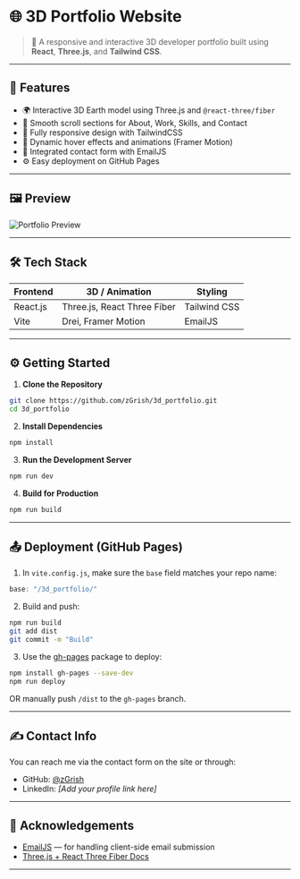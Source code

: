 # 🌐 3D Portfolio Website

> 🚀 A responsive and interactive 3D developer portfolio built using **React**, **Three.js**, and **Tailwind CSS**.

---

## 📌 Features

- 🌍 Interactive 3D Earth model using Three.js and `@react-three/fiber`
- 💼 Smooth scroll sections for About, Work, Skills, and Contact
- 📱 Fully responsive design with TailwindCSS
- 🎨 Dynamic hover effects and animations (Framer Motion)
- 💬 Integrated contact form with EmailJS
- ⚙️ Easy deployment on GitHub Pages

---

## 🖼️ Preview

![Portfolio Preview](./preview.png) <!-- Add a screenshot or screen recording here -->

---

## 🛠️ Tech Stack

| Frontend        | 3D / Animation        | Styling        |
|-----------------|-----------------------|----------------|
| React.js        | Three.js, React Three Fiber | Tailwind CSS |
| Vite            | Drei, Framer Motion   | EmailJS        |

---

## ⚙️ Getting Started

1. **Clone the Repository**
```bash
git clone https://github.com/zGrish/3d_portfolio.git
cd 3d_portfolio
````

2. **Install Dependencies**

```bash
npm install
```

3. **Run the Development Server**

```bash
npm run dev
```

4. **Build for Production**

```bash
npm run build
```

---

## 📤 Deployment (GitHub Pages)

1. In `vite.config.js`, make sure the `base` field matches your repo name:

```js
base: "/3d_portfolio/"
```

2. Build and push:

```bash
npm run build
git add dist
git commit -m "Build"
```

3. Use the [gh-pages](https://www.npmjs.com/package/gh-pages) package to deploy:

```bash
npm install gh-pages --save-dev
npm run deploy
```

OR manually push `/dist` to the `gh-pages` branch.

---

## ✍️ Contact Info

You can reach me via the contact form on the site or through:

* GitHub: [@zGrish](https://github.com/zGrish)
* LinkedIn: *\[Add your profile link here]*

---

## 🙏 Acknowledgements

* [EmailJS](https://www.emailjs.com/) — for handling client-side email submission
* [Three.js + React Three Fiber Docs](https://docs.pmnd.rs/react-three-fiber/getting-started/introduction)

---
